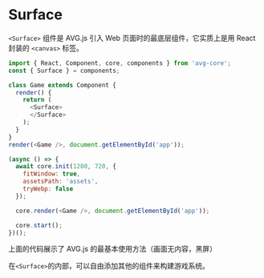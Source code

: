 # Surface

`<Surface>` 组件是 AVG.js 引入 Web 页面时的最底层组件，它实质上是用 React 封装的 `<canvas>` 标签。

```javascript
import { React, Component, core, components } from 'avg-core';
const { Surface } = components;

class Game extends Component {
  render() {
    return (
      <Surface>
      </Surface>
    );
  }
}
render(<Game />, document.getElementById('app'));

(async () => {
  await core.init(1280, 720, {
    fitWindow: true,
    assetsPath: 'assets',
    tryWebp: false
  });

  core.render(<Game />, document.getElementById('app'));

  core.start();
})();
```

上面的代码展示了 AVG.js 的最基本使用方法（画面无内容，黑屏）

在`<Surface>`的内部，可以自由添加其他的组件来构建游戏系统。
